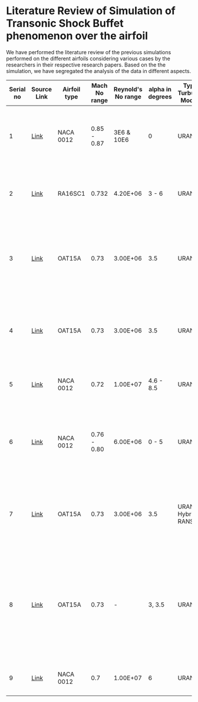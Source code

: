 # Literature Review of Simulation of Transonic Shock Buffet phenomenon over the airfoil

We have performed the literature review of the previous simulations performed on the different airfoils considering various cases by the researchers in their respective research papers. Based on the the simulation, we have segregated the analysis of the data in different aspects.


 | Serial no | Source Link | Airfoil type | Mach No range | Reynold's No range | alpha in degrees | Type of Turbulence Modeling | Turbulence model                                             | Type of Wall Modeling               | Mesh type                                                                                                                                            | Discretization Scheme                                                                                                                                                                                                                                            | Time Discretization                                                           |
| --------- | ----------- | ------------ | ------------- | ------------------ | ---------------- | --------------------------- | ------------------------------------------------------------ | ----------------------------------- | ---------------------------------------------------------------------------------------------------------------------------------------------------- | ---------------------------------------------------------------------------------------------------------------------------------------------------------------------------------------------------------------------------------------------------------------- | ----------------------------------------------------------------------------- |
| 1         |       [Link](https://arc.aiaa.org/doi/10.2514/6.2012-699)      | NACA 0012    | 0.85 - 0.87   | 3E6 & 10E6         | 0                | URANS                       | Menter SST k-ω two-equations eddy viscosity turbulence model | yPlus = 1                           | multiblocked structured C-type fine 2D grid, Nx = 816 & Ny = 192                                                                                     | Space discretization using structured hexahedral grid by cell centred finite volume method using artificial intelligence                                                                                                                                         | Dual time stepping method; sub-iteration using five staged Runga-Kutta scheme |
| 2         |       [Link]()        | RA16SC1      | 0.732         | 4.20E+06           | 3 - 6            | URANS                       | Menter SST k-ω two-equations eddy viscosity turbulence model | The Wall Law approach: Spalding Law | multiblocked structured C-type 2D grid, (321 x 81); 241 nodes on airfoil                                                                             | Finite voulme method; Space centred Jameson scheme; Convective flux: Roe-MUSCL weighted scheme                                                                                                                                                                   | Dual time stepping method                                                     |
| 3         |       [Link](http://etheses.whiterose.ac.uk/25789/1/RA_Thesis_With_Corrections.pdf)      | OAT15A       | 0.73          | 3.00E+06           | 3.5              | URANS                       | Stress Omega Reynolds Stress Model (SORSM)                   | yPlus = 1                           | multiblocked structured C-H type grid; 249 nodes on airfoil, 79 nodes in normal direction, 150 in wake                                               | Finite voulme method; Spatial discretization using second order upwind Roe scheme                                                                                                                                                                                | Dual time stepping method                                                     |
| 4         |      [Link](https://www.sciencedirect.com/science/article/pii/S1000936120300960)       | OAT15A       | 0.73          | 3.00E+06           | 3.5              | URANS                       | Spalart-Allmaras model                                       | yPlus = 0.5                         | multiblocked structured C-H type grid; (237 x 87) nodes for C-type; (65 x 197) nodes for H-type                                                      | FVM, Spatialdiscretization of convective flux using third order accuracy Roe upwinf scheme associated with MUSCL flux limiter scheme of Van Leer                                                                                                                 | second order dual time stepping method                                        |
| 5         |       [Link](https://www.sciencedirect.com/science/article/pii/S0889974612000084)      | NACA 0012    | 0.72          | 1.00E+07           | 4.6 - 8.5        | URANS                       | Spalart-Allmaras model with Edward's modifications           | yPlus = 1                           | C-type structured mesh of size 369 x 85                                                                                                              | Second order in space HLLC approximated Riemann solver scheme                                                                                                                                                                                                    | second order dual time stepping method                                        |
| 6         |      [Link](https://arc.aiaa.org/doi/pdf/10.2514/6.2002-2934)       | NACA 0012    | 0.76 - 0.80   | 6.00E+06           | 0 - 5            | URANS                       | Baldwin-Lomax Algebraic Stress model                         | yPlus = 2.7                         | C-type structured grid of 275 x 65 points in each direction                                                                                          | Finite difference discretization with Roe Flux difference splitting upwind method; second order spatial accuracy by MUSCL approach with minmod flux limitor                                                                                                      | second order fully implicit scheme with sub-iteration time stepping scheme    |
| 7         |       [Link](https://arc.aiaa.org/doi/pdf/10.2514/1.9885)       | OAT15A       | 0.73          | 3.00E+06           | 3.5              | URANS & Hybrid RANS/LES     | Spalart-Allmaras for RANS & ZDES for Hybrid                  | yPlus < 1                           | multiblocked structured fine C-H type grid; 317 x 121 for C-type and 93 x 289 for H-type grid                                                        | Second order accurate upwind cell centred finite volume discretization; Euler fluxes discretization by a modified AUSM +(P) upwind scheme                                                                                                                        | second order accurate Gear's formulation                                      |
| 8         |      [Link](https://www.researchgate.net/publication/318112735_Investigation_of_frequency_lock-in_phenomena_on_a_supercritical_aerofoil_in_the_presence_of_transonic_shock_oscillations)       | OAT15A       | 0.73          | \-                 | 3, 3.5           | URANS                       | Menter SST k-ω two-equations eddy viscosity turbulence model | yPlus = 1                           | 2D CH-type structured grid; 285 nodes along each surface of the aerofoil profile, 96 nodes in<br>the wake and 92 nodes in the wall normal direction. | cell-centred finite volume scheme; inviscid fluxes : upwind Roe flux difference splitting scheme with the blended central-difference/second-order upwind<br>MUSCL scheme for extrapolation; diffusive fluxes: a second-order accurate central-difference scheme. | implicit second-order accurate backward Euler DTS scheme                      |
| 9         |      [Link](https://arc.aiaa.org/doi/pdf/10.2514/2.50)       | NACA 0012    | 0.7           | 1.00E+07           | 6                | URANS                       | Baldwin-Lomax Algebraic Stress model                         | yPlus < 5                           | multiblocked structured C-type fine 2D grid                                                                                                          | upwind implicit predictor/corrector cell-centered  nite volume scheme                                                                                                                                                                                           | \-                                                                            |
